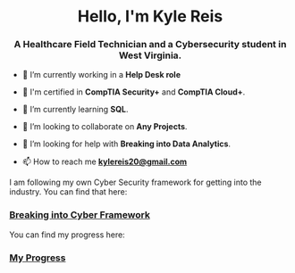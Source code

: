 <h1 align="center">Hello, I'm Kyle Reis</h1>
<h3 align="center">A Healthcare Field Technician and a Cybersecurity student in West Virginia.</h3>

- 🔭 I’m currently working in a **Help Desk role**

- 📜 I'm certified in **CompTIA Security+** and **CompTIA Cloud+**.

- 🌱 I’m currently learning **SQL**.

- 👯 I’m looking to collaborate on **Any Projects**.

- 🤝 I’m looking for help with **Breaking into Data Analytics**.

- 📫 How to reach me **kylereis20@gmail.com**

I am following my own Cyber Security framework for getting into the industry. You can find that here:
<h3><a href="https://github.com/Huntingrabbit/huntingrabbit/blob/main/BreakingintoCyberFramework.md">Breaking into Cyber Framework</a></h3>

You can find my progress here:
<h3><a href="https://github.com/Huntingrabbit/huntingrabbit/tree/main/MyProgress">My Progress</a></h3>


